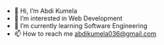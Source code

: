 - 👋 Hi, I’m Abdi Kumela
- 👀 I’m interested in Web Development
- 🌱 I’m currently learning Software Engineering
- 📫 How to reach me abdikumela036@gmail.com



 

<!---
Abdi036/Abdi036 is a ✨ special ✨ repository because its `README.md` (this file) appears on your GitHub profile.
You can click the Preview link to take a look at your changes.
--->
